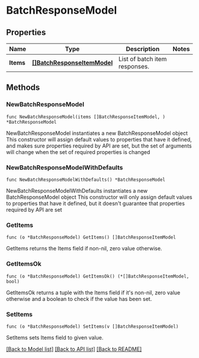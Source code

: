 # BatchResponseModel

## Properties

Name | Type | Description | Notes
------------ | ------------- | ------------- | -------------
**Items** | [**[]BatchResponseItemModel**](BatchResponseItemModel.md) | List of batch item responses. | 

## Methods

### NewBatchResponseModel

`func NewBatchResponseModel(items []BatchResponseItemModel, ) *BatchResponseModel`

NewBatchResponseModel instantiates a new BatchResponseModel object
This constructor will assign default values to properties that have it defined,
and makes sure properties required by API are set, but the set of arguments
will change when the set of required properties is changed

### NewBatchResponseModelWithDefaults

`func NewBatchResponseModelWithDefaults() *BatchResponseModel`

NewBatchResponseModelWithDefaults instantiates a new BatchResponseModel object
This constructor will only assign default values to properties that have it defined,
but it doesn't guarantee that properties required by API are set

### GetItems

`func (o *BatchResponseModel) GetItems() []BatchResponseItemModel`

GetItems returns the Items field if non-nil, zero value otherwise.

### GetItemsOk

`func (o *BatchResponseModel) GetItemsOk() (*[]BatchResponseItemModel, bool)`

GetItemsOk returns a tuple with the Items field if it's non-nil, zero value otherwise
and a boolean to check if the value has been set.

### SetItems

`func (o *BatchResponseModel) SetItems(v []BatchResponseItemModel)`

SetItems sets Items field to given value.



[[Back to Model list]](../README.md#documentation-for-models) [[Back to API list]](../README.md#documentation-for-api-endpoints) [[Back to README]](../README.md)


